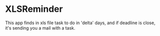 # XLSReminder

This app finds in xls file task to do in 'delta' days, and if deadline is close, it's sending you a mail with a task.
